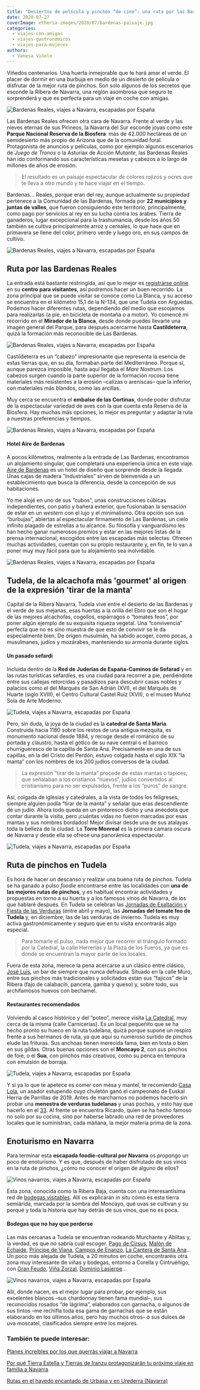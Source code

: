 ```yaml
---
title: "Desiertos de película y pinchos “de cine”: una ruta por las Bardenas Reales y Tudela"
date: 2020-07-27
coverImage: etheria-images/2020/07/bardenas-paisaje.jpg
categories: 
  - viajes-con-amigas
  - viajes-gastronomicos
  - viajes-para-mujeres
authors: 
  - Vanesa Viñolo
---
```


Viñedos centenarios. Una huerta inmejorable que te hará amar el verde. El placer de dormir en una burbuja en medio de un desierto de película o disfrutar de la mejor ruta de pinchos. Son solo algunos de los secretos que esconde la Ribera de Navarra, una región asombrosa que seguro te sorprenderá y que es perfecta para un viaje en coche con amigas.

![Bardenas Reales, viajes a Navarra, escapadas por España](etheria-images/2020/07/bardenas-ruta-900x600.jpg "Bardenas Reales © Marco de Luca")

Las Bardenas Reales ofrecen otra cara de Navarra. Frente al verde y las nieves eternas 
de sus Pirineos, la Navarra del Sur esconde joyas como este **Parque Nacional Reserva de 
la Biosfera**: más de 42.000 hectáreas de un semidesierto más propio de Arizona que de 
la comunidad foral. Protagonista de anuncios y películas, como por ejemplo algunos 
escenarios de _Juego de Tronos_ o la Asturiax de _Acción Mutante_, las Bardenas Reales 
han ido conformando sus características mesetas y cabezos a lo largo de millones de años 
de erosión. 

> El resultado es un paisaje espectacular de colores rojizos y ocres que te lleva a otro 
> mundo y te hace viajar en el tiempo. 

Bardenas… Reales, porque eran del rey, aunque actualmente su propiedad pertenece a la 
Comunidad de las Bardenas, formada por **22 municipios y juntas de valles**, que fueron 
consiguiendo este territorio, principalmente, como pago por servicios al rey en su lucha 
contra los árabes. Tierra de ganaderos, lugar excepcional para la trashumancia, desde 
los años 50 también se cultiva principalmente arroz y cereales, lo que hace que en 
primavera se llene del color, primero verde y luego oro, en sus campos de cultivo. 

![Bardenas Reales, viajes a Navarra, escapadas por España](etheria-images/2020/07/bardenas-desierto-900x602.jpg "Árido paisaje de las Bardenas Reales.")

## Ruta por las Bardenas Reales

La entrada está bastante restringida, así que lo mejor es [registrarse 
online](https://bardenasreales.es) en su **centro para visitantes**, así podremos hacer 
un buen recorrido. La zona principal que se puede visitar se conoce como La Blanca, y su 
acceso se encuentra en el kilómetro 15,1 de la N-134, que une Tudela con Arguedas. 
Podemos hacer diferentes rutas, dependiendo del medio que escojamos para realizarlas (a 
pie, en bicicleta de montaña o a motor). Yo comencé mi recorrido en el **Mirador de la 
Blanca**, desde donde puedes llevarte una imagen general del Parque, para después 
acercarme hasta **Castildeterra**, quizá la formación más reconocible de Las Bardenas. 

![Bardenas Reales, viajes a Navarra, escapadas por España](etheria-images/2020/07/bardenas-monticulo-900x602.jpg "Castildeterra en las Bardenas Reales.")

Castildeterra es un “cabezo” impresionante que representa la esencia de estas tierras 
que, en su día, formaban parte del Mediterráneo. Porque sí, aunque parezca imposible, 
hasta aquí llegaba el _Mare Nostrum_. Los cabezos surgen cuando la parte superior de la 
formación rocosa tiene materiales más resistentes a la erosión –calizas o areniscas– que 
la inferior, con materiales más blandos, como las arcillas. 

Muy cerca se encuentra el **embalse de las Cortinas**, donde poder disfrutar de la 
espectacular variedad de aves con la que cuenta esta Reserva de la Biosfera. Hay muchas 
más opciones, lo mejor es preguntar y adaptar la ruta a nuestras preferencias y tiempos. 

![Bardenas Reales, viajes a Navarra, escapadas por España](etheria-images/2020/07/Bardenas-aires-de-bardenas-burbuja-900x600.jpg "Habitación-burbuja para ver las estrellas en el hotel Aire de Bardenas.")

#### Hotel Aire de Bardenas

A pocos kilómetros, realmente a la entrada de Las Bardenas, encontramos un alojamiento 
singular, que completará una experiencia única en este viaje. [Aire de 
Bardenas](https://airebardenas.com) es un hotel de diseño que sorprende desde la 
llegada. Unas cajas de madera “industriales” sirven de bienvenida a un establecimiento 
que busca la diferencia, desde la concepción de sus habitaciones. 

Yo me alojé en uno de sus “cubos”, unas construcciones cúbicas independientes, con patio 
y bañera exterior, que fusionaban la sensación de estar en un _western_ con el lujo y el 
minimalismo. Otra opción son sus “burbujas”, abiertas al espectacular firmamento de Las 
Bardenas, un cielo infinito plagado de estrellas a tu alcance. Su filosofía y 
vanguardismo les han hecho ganar numerosos premios y estar en las mejores listas de la 
prensa internacional, escogidos entre las escapadas más selectas. Ofrecen muchas 
actividades, cuentan con su propio restaurante y, en fin, te lo van a poner muy muy 
fácil para que tu alojamiento sea inolvidable. 

![Bardenas Reales, viajes a Navarra, escapadas por España](etheria-images/2020/07/Tudela-alcachofas-900x600.jpg "Alcachofas de Navarra.")

## Tudela, de la alcachofa más 'gourmet' al origen de la expresión 'tirar de la manta'

Capital de la Ribera Navarra, Tudela vive entre el desierto de las Bardenas y el verde 
de sus mejanas, esas huertas a la orilla del Ebro que son el hogar de las mejores 
alcachofas, cogollos, espárragos o “tomates feos”, por poner algún ejemplo de su 
exquisita riqueza vegetal. Una “convivencia” perfecta que no es sino muestra de que esto 
de convivir se le da especialmente bien. De origen musulmán, ha sabido acoger, como 
pocas, a musulmanes, judíos y mozárabes, manteniendo su armonía durante siglos. 

#### Un pasado sefardí

Incluida dentro de la **Red de Juderías de España-Caminos de Sefarad** y en las rutas 
turísticas sefardíes, es una ciudad para recorrer a pie, perdiéndote entre sus callejas 
retorcidas y pasadizos para descubrir casas nobles y palacios como el del Marqués de San 
Adrián (XVI), el del Marqués de Huarte (siglo XVIII), el Centro Cultural Castel Ruiz 
(XVII), o el museo Muñoz Sola de Arte Moderno. 

![Tudela, viajes a Navarra, escapadas por España](etheria-images/2020/07/Tudela-catedral-900x600.jpg "Catedral de Santa María de Tudela. © Blanca Aldanondo Otamendi")

Pero, sin duda, la joya de la ciudad es la **catedral de Santa María**. Construida hacia 
1180 sobre los restos de una antigua mezquita, es monumento nacional desde 1884, y 
recoge desde el románico de su portada y claustro, hasta el gótico de su nave central o 
el barroco churrigueresco de la capilla de Santa Ana. Precisamente en una de sus 
capillas, en la del Cristo del Perdón, estuvo colgada hasta el siglo XIX “la manta” con 
los nombres de los 200 judíos conversos de la ciudad. 

> La expresión “tirar de la manta” procede de estas mantas o tapices, que señalaban a los 
> cristianos “nuevos”, judíos convertidos al cristianismo para no ser expulsados, frente a 
> los “puros” de sangre. 

Así, colgada de iglesias y catedrales, a la vista de todos los feligreses, siempre 
alguien podía “tirar de la manta” y señalar que eras descendiente de un judío. Ahora 
todo queda en un pintoresco dicho y una anécdota que contar durante la visita, pero 
¡cuántas vidas no fueron marcadas por esas mantas y sus nombres bordados! Mejor divisar 
desde una de sus atalayas toda la belleza de la ciudad. La **Torre Monreal** es la 
primera cámara oscura de Navarra y desde ella se ofrece una panorámica espectacular. 

![Tudela, viajes a Navarra, escapadas por España](etheria-images/2020/07/Tudela-verduras-900x600.jpg "Verduras de Navarra. © Blanca Aldanondo Otamendi")

## Ruta de pinchos en Tudela

Es hora de hacer un descanso y realizar una buena ruta de pinchos. Tudela se ha ganado a 
pulso _foodie_ encontrarse entre las localidades con **una de las mejores rutas de 
pinchos**, y es habitual encontrar actividades y propuestas en torno a su huerta y a los 
famosos vinos de Navarra, de los que hablaré después. En Tudela se celebran las [Jornadas 
de Exaltación y Fiesta de las 
Verduras](https://www.turismo.navarra.es/esp/organice-viaje/recurso/Ocioycultura/3093/Jornadas-de-exaltacion-y-Fiestas-de-la-verdura.htm) 
(entre abril y mayo), las **Jornadas del tomate feo de Tudela** y, en diciembre, las de 
las verduras de invierno. Tudela es muy activa gastronómicamente y seguro que en tu 
visita encontrarás algo especial. 

> Para tomarle el pulso, nada mejor que recorrer el triángulo formado por la Catedral, la 
> calle Herrerías y la Plaza de los Fueros, ya que es donde se encuentran la mayor parte 
> de los locales. 

Fuera de esta zona, merece la pena acercarse a un clásico entre clásico, [José 
Luis](https://barjoseluis.com/pinchos-tapas/), un bar de siempre que nunca defrauda. 
Situado en la calle Muro, entre sus pinchos más tradicionales y solicitados están sus 
“fajicos” de la Ribera (fajo de calabacín, panceta, gamba y queso) y, sobre todo, sus 
archifamosos huevos con bechamel. 

#### Restaurantes recomendados

Volviendo al casco histórico y del “poteo”, merece visita [La 
Catedral](https://www.facebook.com/LaCatedralTudela/), muy cerca de la misma (calle 
Carnicerías). Es un local pequeñito que se ha hecho pronto su hueco en la ruta tudelana, 
quizá porque supone un respiro frente a sus hermanos de ruta, ya que aquí su numeroso 
surtido de pinchos elude las frituras. Sus anchoas tienen merecida fama, bien en tosta o 
bien en sus gildas. Otras buenas opciones son el **Moncayo 2**, con sus pinchos de foie, 
o el **Sua**, con pinchos más creativos, como su penca en tempura con emulsión de 
borraja. 

![Tudela, viajes a Navarra, escapadas por España](etheria-images/2020/07/bardenas-esparragos-al-natural-900x718.jpg "Espárragos al natural, alimento con DO Navarra.")

Y si ya lo que te apetece es comer con mesa y mantel, te recomiendo [Casa 
Lola](https://restaurantecasalola.es), un asador estupendo cuyo chuletón ganó el 
campeonato de Euskal Herria de Parrillas de 2019. Antes de marcharnos no podemos hacerlo 
sin probar una **menestra de verduras tudelanas** y unas pochas, y esto hay que hacerlo 
en el [33](http://www.restaurante33.com). Al frente se encuentra Ricardo, quien se ha 
hecho famoso no solo por su cocina, sino por haberse labrado una red de proveedores 
locales que le suministran, cada mañana, la mejor materia prima de la zona. 

## Enoturismo en Navarra

Para terminar esta **escapada foodie-cultural por Navarra** os propongo un poco de 
enoturismo. Y es que, después de haber disfrutado de sus vinos en la ruta de pinchos, 
¿cómo no conocer el origen de alguno de ellos? 

![Vinos navarros, viajes a Navarra, escapadas por España](etheria-images/2020/07/navarra-bodegas-pago-cirsus-900x600.jpg "Viñedos de © Pago de Cirsus")

Esta zona, conocida como la Ribera Baja, cuenta con una interesantísima red de [bodegas 
visitables](https://www.navarrawine.com/guia/guia-de-bodegas-y-vinos/bodegas/1). Allí os 
explicarán _in situ_ cómo es esta tierra semiárida, marcada por la sombra del Moncayo, 
qué uvas se cultivan y su porqué y toda la historia que hay detrás de sus vinos, que no 
es poca. 

#### Bodegas que no hay que perderse

Las más cercanas a Tudela se encuentran rodeando Murchante y Ablitas y, la verdad, es 
que no sabría cuál escoger. [Pago de Cirsus](https://www.pagodecirsus.com), [Malón de 
Echaide](https://www.malondeechaide.com), [Príncipe de 
Viana](http://www.principedeviana.com), [Campos de Enanzo](http://www.camposenanzo.com), [La 
Cantera de Santa Ana](https://fincalacantera.com)… Un poco más alejada de Tudela, a 20 
minutos en coche, encontraréis otra zona muy interesante de viñas y bodegas, entorno a 
Corella y Cintruéñigo, con [Gran Feudo](https://granfeudo.com), [Viña 
Zorzal](https://vinazorzalwines.com), [Dominio Lasierpe](http://dominiolasierpe.com)… 

![Vinos navarros, viajes a Navarra, escapadas por España](etheria-images/2020/07/vinedos-malon-echaide-900x599.jpg "© Bodega Malón de Echaide.")

Allí, donde nacen, es el mejor lugar para probar, por ejemplo, sus excelentes blancos 
–sus chardonnay tienen fama mundial–, sus reconocidos rosados “de lágrima”, elaborados 
con garnacha, o algunos de sus tintos –me rechifla toda esa gama de garnachas que se 
están elaborando en los últimos años, pero hay muchos otros– o sus dulces de uva 
moscatel, clasificados siempre entre los mejores. 

### También te puede interesar:

[Planes increíbles por los que querrás viajar a 
Navarra](https://etheriamagazine.com/2021/12/23/planes-en-navarra-con-amigas/) 

[Por qué Tierra Estella y Tierras de Iranzu protagonizarán tu próximo viaje en familia a 
Navarra](https://etheriamagazine.com/2021/02/08/navarra-en-familia-tierra-estella-y-tierras-de-iranzu/) 

[Rutas en el hayedo encantado de Urbasa y en Urederra 
(Navarra)](https://etheriamagazine.com/2020/10/05/que-rutas-hacer-en-hayedo-de-urbasa-urederra-navarra/)
